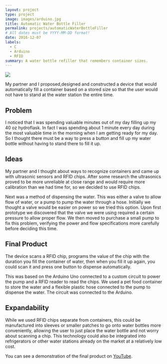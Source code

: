 ```yaml
---
layout: project
type: project
image: images/arduino.jpg
title: Automatic Water Bottle Filler
permalink: projects/automaticWaterBottleFiller
# All dates must be YYYY-MM-DD format!
date: 2016-12-07
labels:
  - C
  - Arduino
  - RFID
summary: A water bottle refiller that remembers container sizes.
---
```


<img class="ui image" src="{{ site.baseurl }}/images/arduino.jpg">

My partner and I proposed,designed and constructed a device that would automatically fill a container based on a stored size so that the user would not have to stand at the water station the entire time.

## Problem
I noticed that I was spending valuable minutes out of my day filling up my 40 oz hydroflask. In fact I was spending about 1 minute every day during the most valuable time in the morning when I am getting ready for my day. So I thought there must be a way to press a button and fill up my water bottle without having to stand there to fill it up.

## Ideas
My partner and I thought about ways to recognize containers and came up with ultrasonic sensors and RFID chips. After some research the ultrasonics proved to be more unreliable at close range and would require more calibration than we had time for, so we decided to use RFID chips.

Next was a method of dispensing the water. This was either a valve to allow flow of water, or a pump to pump the water through a hose. Initially we thought a valve would be easier on power so we tried this option. Upon first prototype we discovered that the valve we were using required a certain pressure to allow proper flow. We then moved to purchase a small pump to fix this problem, verifying the power and flow specifications more carefully before deciding this time.

## Final Product
The device scans a RFID chip, programs the value of the chip with the duration you fill the container of water, then when you fill it up again, you could scan it and press one button to dispense automatically.

This was based on the Arduino Uno connected to a custom circuit to power the pump and a RFID reader to read the chips. We used a pet food container to store the water and a flexible plastic hose connected to the pump to dispense the water. The circuit was connected to the Arduino.

## Expandability
While we used RFID chips separate from containers, this could be manufactured into sleeves or smaller patches to go onto water bottles more conveniently, allowing the user to just place the water bottle and not worry about scanning a chip. This technology could also be integrated into refrigerators or other water stations already on the market at a relatively low cost.

You can see a demonstration of the final product on [YouTube](https://www.youtube.com/watch?v=wDVQtC7__SE).

